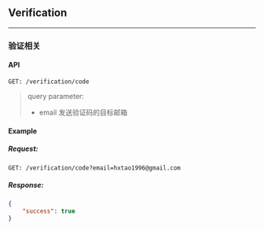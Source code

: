 ## Verification
---

### 验证相关


#### API

```
GET: /verification/code
```

> query parameter:
> - email 发送验证码的目标邮箱


#### Example

##### Request:

```
GET: /verification/code?email=hxtao1996@gmail.com
```

##### Response:

```json
{
    "success": true
}
```